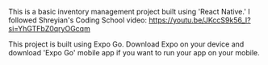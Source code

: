 This is a basic inventory management project built using 'React Native.'
I followed Shreyian's Coding School video: https://youtu.be/JKccS9k56_I?si=YhGTFbZ0qryOGcqm 

This project is built using Expo Go. Download Expo on your device and download 'Expo Go' mobile app if you want to run your app on your mobile. 

